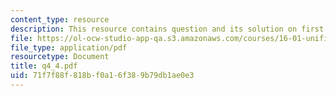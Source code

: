 ```yaml
---
content_type: resource
description: This resource contains question and its solution on first law.
file: https://ol-ocw-studio-app-qa.s3.amazonaws.com/courses/16-01-unified-engineering-i-ii-iii-iv-fall-2005-spring-2006/71f7f88f818bf0a16f389b79db1ae0e3_q4_4.pdf
file_type: application/pdf
resourcetype: Document
title: q4_4.pdf
uid: 71f7f88f-818b-f0a1-6f38-9b79db1ae0e3
---
```

